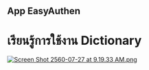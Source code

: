 ## App EasyAuthen

# เรียนรู้การใช้งาน Dictionary

[![Screen Shot 2560-07-27 at 9.19.33 AM.png](https://s21.postimg.org/3q5u34u13/Screen_Shot_2560-07-27_at_9.19.33_AM.png)](https://postimg.org/image/oaao1m9s3/)
